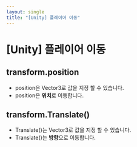 ```yaml
---
layout: single
title: "[Unity] 플레이어 이동"
---
```

 
 # [Unity] 플레이어 이동

## transform.position

 - position은 Vector3로 값을 지정 할 수 있습니다.
 - position은 **위치**로 이동합니다.

## transform.Translate()
- Translate()는 Vector3로 값을 지정 할 수 있습니다.
- Translate()는 **방향**으로 이동합니다.


